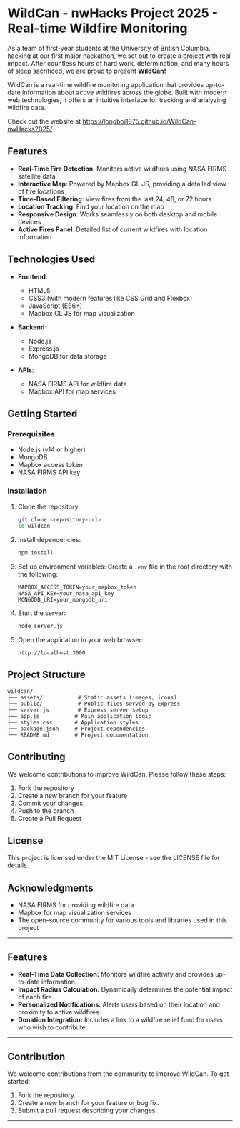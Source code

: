 # WildCan - nwHacks Project 2025 - Real-time Wildfire Monitoring

As a team of first-year students at the University of British Columbia, hacking at our first major hackathon, we set out to create a project with real impact. After countless hours of hard work, determination, and many hours of sleep sacrificed, we are proud to present **WildCan!**

WildCan is a real-time wildfire monitoring application that provides up-to-date information about active wildfires across the globe. Built with modern web technologies, it offers an intuitive interface for tracking and analyzing wildfire data.

Check out the website at https://longboi1875.github.io/WildCan-nwHacks2025/

## Features

- **Real-Time Fire Detection**: Monitors active wildfires using NASA FIRMS satellite data
- **Interactive Map**: Powered by Mapbox GL JS, providing a detailed view of fire locations
- **Time-Based Filtering**: View fires from the last 24, 48, or 72 hours
- **Location Tracking**: Find your location on the map
- **Responsive Design**: Works seamlessly on both desktop and mobile devices
- **Active Fires Panel**: Detailed list of current wildfires with location information

## Technologies Used

- **Frontend**:
  - HTML5
  - CSS3 (with modern features like CSS Grid and Flexbox)
  - JavaScript (ES6+)
  - Mapbox GL JS for map visualization

- **Backend**:
  - Node.js
  - Express.js
  - MongoDB for data storage

- **APIs**:
  - NASA FIRMS API for wildfire data
  - Mapbox API for map services

## Getting Started

### Prerequisites

- Node.js (v14 or higher)
- MongoDB
- Mapbox access token
- NASA FIRMS API key

### Installation

1. Clone the repository:
   ```bash
   git clone <repository-url>
   cd wildcan
   ```

2. Install dependencies:
   ```bash
   npm install
   ```

3. Set up environment variables:
   Create a `.env` file in the root directory with the following:
   ```
   MAPBOX_ACCESS_TOKEN=your_mapbox_token
   NASA_API_KEY=your_nasa_api_key
   MONGODB_URI=your_mongodb_uri
   ```

4. Start the server:
   ```bash
   node server.js
   ```

5. Open the application in your web browser:
   ```
   http://localhost:3000
   ```

## Project Structure

```
wildcan/
├── assets/           # Static assets (images, icons)
├── public/           # Public files served by Express
├── server.js         # Express server setup
├── app.js           # Main application logic
├── styles.css       # Application styles
├── package.json     # Project dependencies
└── README.md        # Project documentation
```

## Contributing

We welcome contributions to improve WildCan. Please follow these steps:

1. Fork the repository
2. Create a new branch for your feature
3. Commit your changes
4. Push to the branch
5. Create a Pull Request

## License

This project is licensed under the MIT License - see the LICENSE file for details.

## Acknowledgments

- NASA FIRMS for providing wildfire data
- Mapbox for map visualization services
- The open-source community for various tools and libraries used in this project

---

## Features
- **Real-Time Data Collection:** Monitors wildfire activity and provides up-to-date information.
- **Impact Radius Calculation:** Dynamically determines the potential impact of each fire.
- **Personalized Notifications:** Alerts users based on their location and proximity to active wildfires.
- **Donation Integration:** Includes a link to a wildfire relief fund for users who wish to contribute.

---

## Contribution
We welcome contributions from the community to improve WildCan. To get started:
1. Fork the repository.
2. Create a new branch for your feature or bug fix.
3. Submit a pull request describing your changes.

---






